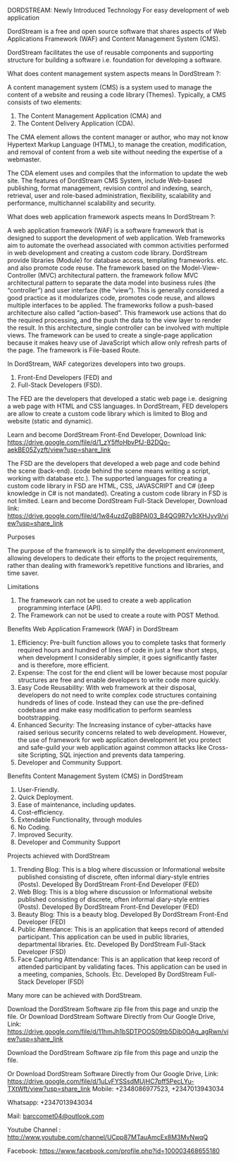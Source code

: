  DORDSTREAM: Newly Introduced Technology For easy development of web application 


DordStream is a free and open source software  that shares aspects of Web Applications Framework (WAF) and Content Management System (CMS).

DordStream facilitates the use of reusable components and supporting structure for building a software i.e. foundation for developing a software. 


What does content management system aspects means In DordStream ?:  

 A content management system (CMS) is a system used to manage the content of a website and reusing a code library (Themes). Typically, a CMS consists of two elements:

1.	The Content Management Application (CMA) and
2.	The Content Delivery Application (CDA).

The CMA element allows the content manager or author, who may not know Hypertext Markup Language (HTML), to manage the creation, modification, and removal of content from a web site without needing the expertise of a webmaster.

The CDA element uses and compiles that the information to update the web site. The features of DordStream CMS System, include Web-based publishing, format management, revision control and indexing, search, retrieval, user and role-based administration, flexibility, scalability and performance, multichannel scalability and security.


What does web application framework aspects means In DordStream ?:
 
 A web application framework (WAF) is a software framework that is designed to support the development of web application. Web frameworks aim to automate the overhead associated with common activities performed in web development and creating a custom code library. DordStream provide libraries (Module) for database access, templating frameworks. etc. and also promote code reuse. The framework based on the Model-View-Controller (MVC) architectural pattern. the framework follow MVC architectural pattern to separate the data model into business rules (the “controller”) and user interface (the “view”). This is generally considered a good practice as it modularizes code, promotes code reuse, and allows multiple interfaces to be applied. The frameworks follow a push-based architecture also called “action-based”. This framework use actions that do the required processing, and the push the data to the view layer to render the result. In this architecture, single controller can be involved with multiple views. The framework can be used to create a single-page application because it makes heavy use of JavaScript which allow only refresh parts of the page. The framework is File-based Route.


In DordStream, WAF categorizes developers into two groups.
1.	Front-End Developers (FED) and
2.	Full-Stack Developers (FSD).


The FED are the developers that developed a static web page i.e. designing a web page with HTML and CSS languages. In DordStream, FED developers are allow to create a custom code library which is limited to Blog and website (static and dynamic).

 Learn and become DordStream Front-End Developer, Download link: https://drive.google.com/file/d/1_zY5ffoHbvPfJ-B2DQo-aekBE05Zyzft/view?usp=share_link


The FSD are the developers that developed a web page and code behind the scene (back-end). (code behind the scene means writing a script, working with database etc.). The supported languages for creating a custom code library in FSD are HTML, CSS, JAVASCRIPT and C# (deep knowledge in C# is not mandated). Creating a custom code library in FSD is not limited. 
 Learn and become DordStream Full-Stack Developer, Download link: https://drive.google.com/file/d/1w84uzdZgB8PAI03_B4QG9R7y1cXHJyv9/view?usp=share_link




Purposes 

The purpose of the framework is to simplify the development environment, allowing developers to dedicate their efforts to the project requirements, rather than dealing with framework’s repetitive functions and libraries, and time saver.


Limitations

1.	The framework can not be used to create a web application programming interface (API).
2.	The Framework can not be used to create a route with POST Method.


Benefits Web Application Framework (WAF) in DordStream

1.	Efficiency: Pre-built function allows you to complete tasks that formerly required hours and hundred of lines of code in just a few short steps, when development I considerably simpler, it goes significantly faster and is therefore, more efficient.
2.	Expense: The cost for the end client will be lower because most popular structures are free and enable developers to write code more quickly.
3.	Easy Code Reusability: With web framework at their disposal, developers do not need to write complex code structures containing hundreds of lines of code. Instead they can use the pre-defined codebase and make easy modification to perform seamless bootstrapping.
4.	Enhanced Security: The Increasing instance of cyber-attacks have raised serious security concerns related to web development. However, the use of framework for web application development let you protect and safe-guild your web application against common attacks like Cross-site Scripting, SQL injection and prevents data tampering.
5.	Developer and Community Support.  



Benefits Content Management System (CMS) in DordStream

1.	User-Friendly.
2.	Quick Deployment.
3.	Ease of maintenance, including updates. 
4.	Cost-efficiency.
5.	Extendable Functionality, through modules
6.	No Coding.
7.	Improved Security.
8.	Developer and Community Support



Projects achieved with DordStream

1.	Trending Blog: This is a blog where discussion or Informational website published consisting of discrete, often informal diary-style entries (Posts). Developed By DordStream Front-End Developer (FED)
2.	Web Blog: This is a blog where discussion or Informational website published consisting of discrete, often informal diary-style entries (Posts). Developed By DordStream Front-End Developer (FED)
3.	Beauty Blog: This is a beauty blog. Developed By DordStream Front-End Developer (FED)
4.	Public Attendance: This is an application that keeps record of attended participant. This application can be used in public libraries, departmental libraries. Etc. Developed By DordStream Full-Stack Developer (FSD)
5.	Face Capturing Attendance: This is an application that keep record of attended participant by validating faces. This application can be used in a meeting, companies, Schools. Etc. Developed By DordStream Full-Stack Developer (FSD)

Many more can be achieved with DordStream.


Download the DordStream Software zip file from this page and unzip the file.
Or Download DordStream Software Directly from Our Google Drive, Link: https://drive.google.com/file/d/11hmJh1bSDTPOOS09tb5Dib0OAg_agRwn/view?usp=share_link


Download the DordStream Software zip file from this page and unzip the file.

Or Download DordStream Software Directly from Our Google Drive, Link: https://drive.google.com/file/d/1uLvFYSSsdMUjHC7pff5PecLYu-TXtWft/view?usp=share_link
Mobile: +2348086977523, +2347013943034

Whatsapp: +2347013943034

Mail: barccomet04@outlook.com

Youtube Channel : http://www.youtube.com/channel/UCpp87MTauAmcEx8M3MvNwqQ 

Facebook: https://www.facebook.com/profile.php?id=100003468655180

